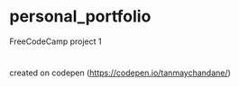 # personal_portfolio
FreeCodeCamp project 1
#
created on codepen (https://codepen.io/tanmaychandane/)
